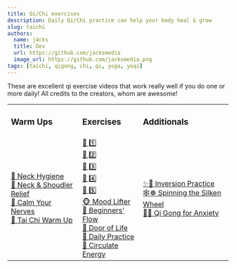 ```yaml
---
title: Qi/Chi exercises
description: Daily Qi/Chi practice can help your body heal & grow
slug: taichi
authors:
  name: j4cks
  title: Dev
  url: https://github.com/jacksmedia
  image_url: https://github.com/jacksmedia.png
tags: [taichi, qigong, chi, qi, yoga, yoqi]
---
```

These are excellent qi exercise videos that work really well if you do one or more daily!
All credits to the creators, whom are awesome!


<table>
  <tr>
    <td><h3>Warm Ups</h3></td>
    <td class="widest-column"><h3>Exercises</h3></td>
    <td><h3>Additionals</h3></td>
  </tr>
  <tr>
    <td>
        <div class="no-bullet"><a href="https://www.youtube.com/watch?v=X3-gKPNyrTA?t=26">🧘 Neck Hygiene</a></div>
        <div class="no-bullet"><a href="https://www.youtube.com/watch?v=SedzswEwpPw?t=51">🧣 Neck & Shoudler Relief</a></div>
        <div class="no-bullet"><a href="https://www.youtube.com/watch?v=Ba0fweKUwIc">🌳 Calm Your Nerves</a></div>
        <div class="no-bullet"><a href="https://youtu.be/50txkOrJn9o?t=41">🌅 Tai Chi Warm Up</a></div>
    </td>
    <td>
        <div class="no-bullet"><a href="https://youtu.be/cEOS2zoyQw4?t=89">🦆 1️⃣ </a></div>
        <div class="no-bullet"><a href="https://www.youtube.com/watch?v=enk0bOv-gF8?t=17">🦇 2️⃣ </a></div>
        <div class="no-bullet"><a href="https://www.youtube.com/watch?v=OPcZlXYcdMA?t=31">🐎 3️⃣ </a></div>
        <div class="no-bullet"><a href="https://www.youtube.com/watch?v=RoIqYtiTLFI">🐍 4️⃣ </a></div>
        <div class="no-bullet"><a href="https://www.youtube.com/watch?v=62a20CiIAlY?t=25">🐉 5️⃣</a></div>
        <div class="no-bullet"><a href="https://www.youtube.com/watch?v=HMbT-CPVl2k?t=33">🐵 Mood Lifter</a></div>
        <div class="no-bullet"><a href="https://www.youtube.com/watch?v=IyINAjEoTIs?t=80">🐯 Beginners' Flow</a></div>
        <div class="no-bullet"><a href="https://www.youtube.com/watch?v=8wddPSIEpvE?t=54">🐠 Door of Life</a></div>
        <div class="no-bullet"><a href="https://www.youtube.com/watch?v=nmmNWj9YtAw?t=60">🐢 Daily Practice</a></div>
        <div class="no-bullet"><a href="https://youtu.be/EZT8RC0wRbA?t=88">🐻 Circulate Energy</a></div>
    </td>
    <td>
        <div class="no-bullet"><a href="https://www.youtube.com/watch?v=V1HbXt5ZRlg&t=39s">✨🗼 Inversion Practice</a></div>
        <div class="no-bullet"><a href="https://www.youtube.com/watch?v=LZ2oHU-mMJI?t=25">🕸☸️ Spinning the Silken Wheel</a></div>
        <div class="no-bullet"><a href="https://youtu.be/ED3_i_xVd_s?t=54">🎱🌈 Qi Gong for Anxiety</a></div>
    </td>
  </tr>
</table>

